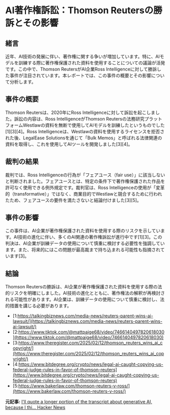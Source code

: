 # AI著作権訴訟：Thomson Reutersの勝訴とその影響

## 緒言

近年、AI技術の発展に伴い、著作権に関する争いが増加しています。特に、AIモデルを訓練する際に著作権保護された資料を使用することについての議論が活発です。この中で、Thomson ReutersがAI企業Ross Intelligenceに対して勝訴した事件が注目されています。本レポートでは、この事件の概要とその影響について分析します。

## 事件の概要

Thomson Reutersは、2020年にRoss Intelligenceに対して訴訟を起こしました。訴訟の内容は、Ross IntelligenceがThomson Reutersの法務研究プラットフォームWestlawの資料を無断で使用してAIモデルを訓練したというものでした[1][3][4]。Ross Intelligenceは、Westlawの資料を使用するライセンスを拒否された後、LegalEase Solutionsを通じて「Bulk Memos」と呼ばれる法律関連の資料を取得し、これを使用してAIツールを開発しました[3][4]。

## 裁判の結果

裁判では、Ross Intelligenceの行為が「フェアユース（fair use）」に該当しないと判断されました。フェアユースとは、特定の条件下で著作権保護された作品を許可なく使用できる例外規定です。裁判官は、Ross Intelligenceの使用が「変革的（transformative）」ではなく、商業目的でWestlawと競合するために行われたため、フェアユースの要件を満たさないと結論付けました[3][5]。

## 事件の影響

この事件は、AI企業が著作権保護された資料を使用する際のリスクを示しています。AI技術の進化に伴い、多くのAI関連の著作権訴訟が進行中です[1][3]。この判決は、AI企業が訓練データの使用について慎重に検討する必要性を強調しています。また、将来的にはこの問題が最高裁まで持ち込まれる可能性も指摘されています[3]。

## 結論

Thomson Reutersの勝訴は、AI企業が著作権保護された資料を使用する際の法的リスクを明確にしました。AI技術の進化とともに、著作権法の解釈が再検討される可能性があります。AI企業は、訓練データの使用について慎重に検討し、法的措置を講じる必要があります。
- [1:https://talkingbiznews.com/media-news/reuters-parent-wins-ai-lawsuit/](https://talkingbiznews.com/media-news/reuters-parent-wins-ai-lawsuit/)
- [2:https://www.tiktok.com/@mattpaige68/video/7466140497820618030](https://www.tiktok.com/@mattpaige68/video/7466140497820618030)
- [3:https://www.theregister.com/2025/02/12/thomson_reuters_wins_ai_copyright/](https://www.theregister.com/2025/02/12/thomson_reuters_wins_ai_copyright/)
- [4:https://www.bitdegree.org/crypto/news/legal-ai-caught-copying-us-federal-judge-rules-in-favor-of-thomson-reuters](https://www.bitdegree.org/crypto/news/legal-ai-caught-copying-us-federal-judge-rules-in-favor-of-thomson-reuters)
- [5:https://www.bakerlaw.com/thomson-reuters-v-ross/](https://www.bakerlaw.com/thomson-reuters-v-ross/)


**元記事:** [I'll quote a longer portion of the transcript about generative AI, because I thi... Hacker News](https://news.ycombinator.com/item?id=43020961)